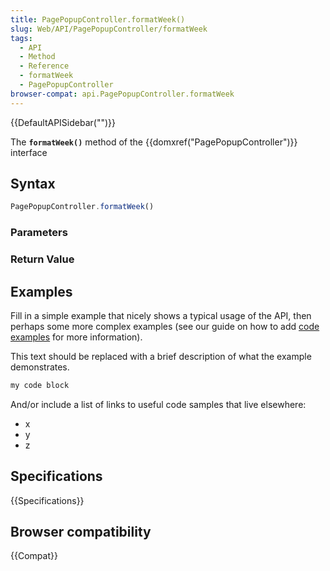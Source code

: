 ```yaml
---
title: PagePopupController.formatWeek()
slug: Web/API/PagePopupController/formatWeek
tags:
  - API
  - Method
  - Reference
  - formatWeek
  - PagePopupController
browser-compat: api.PagePopupController.formatWeek
---
```

{{DefaultAPISidebar("")}}

The **`formatWeek()`** method of the {{domxref("PagePopupController")}} interface 

## Syntax

```js
PagePopupController.formatWeek()
```

### Parameters



### Return Value



## Examples

Fill in a simple example that nicely shows a typical usage of the API, then perhaps some more complex examples (see our guide on how to add [code examples](/en-US/docs/MDN/Contribute/Structures/Code_examples) for more information).

This text should be replaced with a brief description of what the example demonstrates.

```js
my code block
```

And/or include a list of links to useful code samples that live elsewhere:

*   x
*   y
*   z

## Specifications

{{Specifications}}

## Browser compatibility

{{Compat}}

